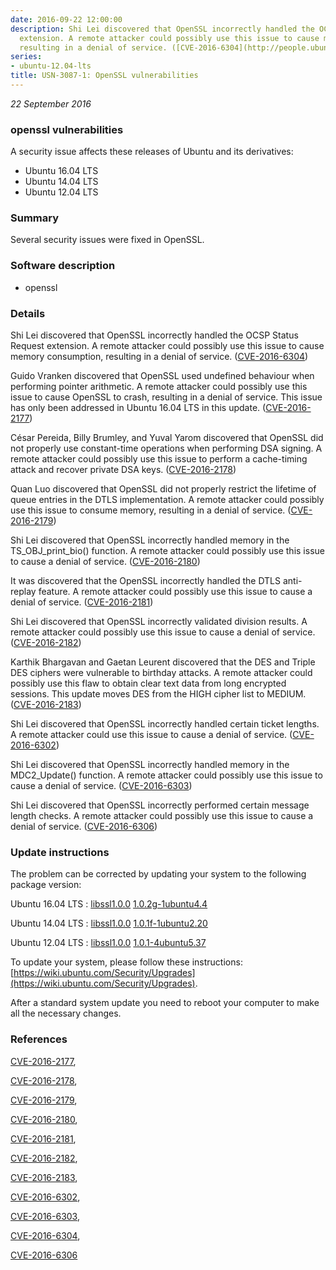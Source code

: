 ```yaml
---
date: 2016-09-22 12:00:00
description: Shi Lei discovered that OpenSSL incorrectly handled the OCSP Status Request
  extension. A remote attacker could possibly use this issue to cause memory consumption,
  resulting in a denial of service. ([CVE-2016-6304](http://people.ubuntu.com/~ubuntu-security/cve/CVE-2016-6304))
series:
- ubuntu-12.04-lts
title: USN-3087-1: OpenSSL vulnerabilities
---
```


*22 September 2016*

### openssl vulnerabilities

A security issue affects these releases of Ubuntu and its derivatives:

* Ubuntu 16.04 LTS
* Ubuntu 14.04 LTS
* Ubuntu 12.04 LTS

### Summary

Several security issues were fixed in OpenSSL. 

### Software description

* openssl 

### Details

Shi Lei discovered that OpenSSL incorrectly handled the OCSP Status Request extension. A remote attacker could possibly use this issue to cause memory consumption, resulting in a denial of service. ([CVE-2016-6304](http://people.ubuntu.com/~ubuntu-security/cve/CVE-2016-6304))

Guido Vranken discovered that OpenSSL used undefined behaviour when performing pointer arithmetic. A remote attacker could possibly use this issue to cause OpenSSL to crash, resulting in a denial of service. This issue has only been addressed in Ubuntu 16.04 LTS in this update. ([CVE-2016-2177](http://people.ubuntu.com/~ubuntu-security/cve/CVE-2016-2177))

César Pereida, Billy Brumley, and Yuval Yarom discovered that OpenSSL did not properly use constant-time operations when performing DSA signing. A remote attacker could possibly use this issue to perform a cache-timing attack and recover private DSA keys. ([CVE-2016-2178](http://people.ubuntu.com/~ubuntu-security/cve/CVE-2016-2178))

Quan Luo discovered that OpenSSL did not properly restrict the lifetime of queue entries in the DTLS implementation. A remote attacker could possibly use this issue to consume memory, resulting in a denial of service. ([CVE-2016-2179](http://people.ubuntu.com/~ubuntu-security/cve/CVE-2016-2179))

Shi Lei discovered that OpenSSL incorrectly handled memory in the TS_OBJ_print_bio() function. A remote attacker could possibly use this issue to cause a denial of service. ([CVE-2016-2180](http://people.ubuntu.com/~ubuntu-security/cve/CVE-2016-2180))

It was discovered that the OpenSSL incorrectly handled the DTLS anti-replay feature. A remote attacker could possibly use this issue to cause a denial of service. ([CVE-2016-2181](http://people.ubuntu.com/~ubuntu-security/cve/CVE-2016-2181))

Shi Lei discovered that OpenSSL incorrectly validated division results. A remote attacker could possibly use this issue to cause a denial of service. ([CVE-2016-2182](http://people.ubuntu.com/~ubuntu-security/cve/CVE-2016-2182))

Karthik Bhargavan and Gaetan Leurent discovered that the DES and Triple DES ciphers were vulnerable to birthday attacks. A remote attacker could possibly use this flaw to obtain clear text data from long encrypted sessions. This update moves DES from the HIGH cipher list to MEDIUM. ([CVE-2016-2183](http://people.ubuntu.com/~ubuntu-security/cve/CVE-2016-2183))

Shi Lei discovered that OpenSSL incorrectly handled certain ticket lengths. A remote attacker could use this issue to cause a denial of service. ([CVE-2016-6302](http://people.ubuntu.com/~ubuntu-security/cve/CVE-2016-6302))

Shi Lei discovered that OpenSSL incorrectly handled memory in the MDC2_Update() function. A remote attacker could possibly use this issue to cause a denial of service. ([CVE-2016-6303](http://people.ubuntu.com/~ubuntu-security/cve/CVE-2016-6303))

Shi Lei discovered that OpenSSL incorrectly performed certain message length checks. A remote attacker could possibly use this issue to cause a denial of service. ([CVE-2016-6306](http://people.ubuntu.com/~ubuntu-security/cve/CVE-2016-6306)) 

### Update instructions

The problem can be corrected by updating your system to the following package version:

Ubuntu 16.04 LTS
 : [libssl1.0.0](https://launchpad.net/ubuntu/+source/openssl) <span> [1.0.2g-1ubuntu4.4](https://launchpad.net/ubuntu/+source/openssl/1.0.2g-1ubuntu4.4) </span> 

Ubuntu 14.04 LTS
 : [libssl1.0.0](https://launchpad.net/ubuntu/+source/openssl) <span> [1.0.1f-1ubuntu2.20](https://launchpad.net/ubuntu/+source/openssl/1.0.1f-1ubuntu2.20) </span> 

Ubuntu 12.04 LTS
 : [libssl1.0.0](https://launchpad.net/ubuntu/+source/openssl) <span> [1.0.1-4ubuntu5.37](https://launchpad.net/ubuntu/+source/openssl/1.0.1-4ubuntu5.37) </span> 

To update your system, please follow these instructions: [https://wiki.ubuntu.com/Security/Upgrades](https://wiki.ubuntu.com/Security/Upgrades).

After a standard system update you need to reboot your computer to make all the necessary changes. 

### References

 
 [CVE-2016-2177](http://people.ubuntu.com/~ubuntu-security/cve/CVE-2016-2177), 

 [CVE-2016-2178](http://people.ubuntu.com/~ubuntu-security/cve/CVE-2016-2178), 

 [CVE-2016-2179](http://people.ubuntu.com/~ubuntu-security/cve/CVE-2016-2179), 

 [CVE-2016-2180](http://people.ubuntu.com/~ubuntu-security/cve/CVE-2016-2180), 

 [CVE-2016-2181](http://people.ubuntu.com/~ubuntu-security/cve/CVE-2016-2181), 

 [CVE-2016-2182](http://people.ubuntu.com/~ubuntu-security/cve/CVE-2016-2182), 

 [CVE-2016-2183](http://people.ubuntu.com/~ubuntu-security/cve/CVE-2016-2183), 

 [CVE-2016-6302](http://people.ubuntu.com/~ubuntu-security/cve/CVE-2016-6302), 

 [CVE-2016-6303](http://people.ubuntu.com/~ubuntu-security/cve/CVE-2016-6303), 

 [CVE-2016-6304](http://people.ubuntu.com/~ubuntu-security/cve/CVE-2016-6304), 

 [CVE-2016-6306](http://people.ubuntu.com/~ubuntu-security/cve/CVE-2016-6306)